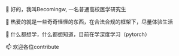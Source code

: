 👋 好的，我叫Becomingw, 一名普通高校医学研究生

👀 热爱的就是一些奇奇怪怪的东西，在合法合规的框架下，尽量体验生活

🌱 什么都想学，什么都想知道，目前在学深度学习（pytorch）

📫 欢迎各位contribute

<!---
Becomingw/Becomingw is a ✨ special ✨ repository because its `README.md` (this file) appears on your GitHub profile.
You can click the Preview link to take a look at your changes.
--->
